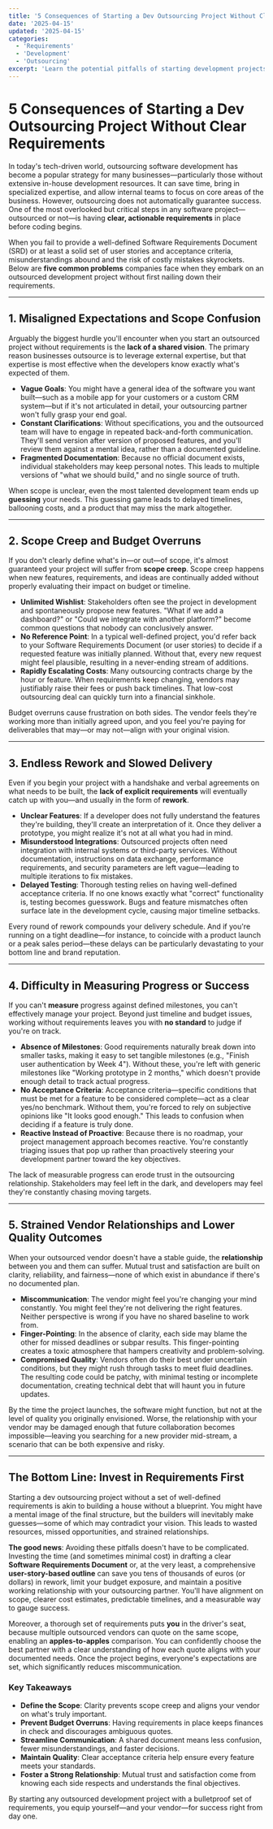 ```yaml
---
title: '5 Consequences of Starting a Dev Outsourcing Project Without Clear Requirements'
date: '2025-04-15'
updated: '2025-04-15'
categories:
  - 'Requirements'
  - 'Development'
  - 'Outsourcing'
excerpt: 'Learn the potential pitfalls of starting development projects without proper requirements documentation.'
---
```


# 5 Consequences of Starting a Dev Outsourcing Project Without Clear Requirements

In today's tech-driven world, outsourcing software development has become a popular strategy for many businesses—particularly those without extensive in-house development resources. It can save time, bring in specialized expertise, and allow internal teams to focus on core areas of the business. However, outsourcing does not automatically guarantee success. One of the most overlooked but critical steps in any software project—outsourced or not—is having **clear, actionable requirements** in place before coding begins.

When you fail to provide a well-defined Software Requirements Document (SRD) or at least a solid set of user stories and acceptance criteria, misunderstandings abound and the risk of costly mistakes skyrockets. Below are **five common problems** companies face when they embark on an outsourced development project without first nailing down their requirements.

---

## 1. Misaligned Expectations and Scope Confusion

Arguably the biggest hurdle you'll encounter when you start an outsourced project without requirements is the **lack of a shared vision**. The primary reason businesses outsource is to leverage external expertise, but that expertise is most effective when the developers know exactly what's expected of them.

- **Vague Goals**: You might have a general idea of the software you want built—such as a mobile app for your customers or a custom CRM system—but if it's not articulated in detail, your outsourcing partner won't fully grasp your end goal.
- **Constant Clarifications**: Without specifications, you and the outsourced team will have to engage in repeated back-and-forth communication. They'll send version after version of proposed features, and you'll review them against a mental idea, rather than a documented guideline.
- **Fragmented Documentation**: Because no official document exists, individual stakeholders may keep personal notes. This leads to multiple versions of "what we should build," and no single source of truth.

When scope is unclear, even the most talented development team ends up **guessing** your needs. This guessing game leads to delayed timelines, ballooning costs, and a product that may miss the mark altogether.

---

## 2. Scope Creep and Budget Overruns

If you don't clearly define what's in—or out—of scope, it's almost guaranteed your project will suffer from **scope creep**. Scope creep happens when new features, requirements, and ideas are continually added without properly evaluating their impact on budget or timeline.

- **Unlimited Wishlist**: Stakeholders often see the project in development and spontaneously propose new features. "What if we add a dashboard?" or "Could we integrate with another platform?" become common questions that nobody can conclusively answer.
- **No Reference Point**: In a typical well-defined project, you'd refer back to your Software Requirements Document (or user stories) to decide if a requested feature was initially planned. Without that, every new request might feel plausible, resulting in a never-ending stream of additions.
- **Rapidly Escalating Costs**: Many outsourcing contracts charge by the hour or feature. When requirements keep changing, vendors may justifiably raise their fees or push back timelines. That low-cost outsourcing deal can quickly turn into a financial sinkhole.

Budget overruns cause frustration on both sides. The vendor feels they're working more than initially agreed upon, and you feel you're paying for deliverables that may—or may not—align with your original vision.

---

## 3. Endless Rework and Slowed Delivery

Even if you begin your project with a handshake and verbal agreements on what needs to be built, the **lack of explicit requirements** will eventually catch up with you—and usually in the form of **rework**.

- **Unclear Features**: If a developer does not fully understand the features they're building, they'll create an interpretation of it. Once they deliver a prototype, you might realize it's not at all what you had in mind.
- **Misunderstood Integrations**: Outsourced projects often need integration with internal systems or third-party services. Without documentation, instructions on data exchange, performance requirements, and security parameters are left vague—leading to multiple iterations to fix mistakes.
- **Delayed Testing**: Thorough testing relies on having well-defined acceptance criteria. If no one knows exactly what "correct" functionality is, testing becomes guesswork. Bugs and feature mismatches often surface late in the development cycle, causing major timeline setbacks.

Every round of rework compounds your delivery schedule. And if you're running on a tight deadline—for instance, to coincide with a product launch or a peak sales period—these delays can be particularly devastating to your bottom line and brand reputation.

---

## 4. Difficulty in Measuring Progress or Success

If you can't **measure** progress against defined milestones, you can't effectively manage your project. Beyond just timeline and budget issues, working without requirements leaves you with **no standard** to judge if you're on track.

- **Absence of Milestones**: Good requirements naturally break down into smaller tasks, making it easy to set tangible milestones (e.g., "Finish user authentication by Week 4"). Without these, you're left with generic milestones like "Working prototype in 2 months," which doesn't provide enough detail to track actual progress.
- **No Acceptance Criteria**: Acceptance criteria—specific conditions that must be met for a feature to be considered complete—act as a clear yes/no benchmark. Without them, you're forced to rely on subjective opinions like "It looks good enough." This leads to confusion when deciding if a feature is truly done.
- **Reactive Instead of Proactive**: Because there is no roadmap, your project management approach becomes reactive. You're constantly triaging issues that pop up rather than proactively steering your development partner toward the key objectives.

The lack of measurable progress can erode trust in the outsourcing relationship. Stakeholders may feel left in the dark, and developers may feel they're constantly chasing moving targets.

---

## 5. Strained Vendor Relationships and Lower Quality Outcomes

When your outsourced vendor doesn't have a stable guide, the **relationship** between you and them can suffer. Mutual trust and satisfaction are built on clarity, reliability, and fairness—none of which exist in abundance if there's no documented plan.

- **Miscommunication**: The vendor might feel you're changing your mind constantly. You might feel they're not delivering the right features. Neither perspective is wrong if you have no shared baseline to work from.
- **Finger-Pointing**: In the absence of clarity, each side may blame the other for missed deadlines or subpar results. This finger-pointing creates a toxic atmosphere that hampers creativity and problem-solving.
- **Compromised Quality**: Vendors often do their best under uncertain conditions, but they might rush through tasks to meet fluid deadlines. The resulting code could be patchy, with minimal testing or incomplete documentation, creating technical debt that will haunt you in future updates.

By the time the project launches, the software might function, but not at the level of quality you originally envisioned. Worse, the relationship with your vendor may be damaged enough that future collaboration becomes impossible—leaving you searching for a new provider mid-stream, a scenario that can be both expensive and risky.

---

## The Bottom Line: Invest in Requirements First

Starting a dev outsourcing project without a set of well-defined requirements is akin to building a house without a blueprint. You might have a mental image of the final structure, but the builders will inevitably make guesses—some of which may contradict your vision. This leads to wasted resources, missed opportunities, and strained relationships.

**The good news**: Avoiding these pitfalls doesn't have to be complicated. Investing the time (and sometimes minimal cost) in drafting a clear **Software Requirements Document** or, at the very least, a comprehensive **user-story-based outline** can save you tens of thousands of euros (or dollars) in rework, limit your budget exposure, and maintain a positive working relationship with your outsourcing partner. You'll have alignment on scope, clearer cost estimates, predictable timelines, and a measurable way to gauge success.

Moreover, a thorough set of requirements puts **you** in the driver's seat, because multiple outsourced vendors can quote on the same scope, enabling an **apples-to-apples** comparison. You can confidently choose the best partner with a clear understanding of how each quote aligns with your documented needs. Once the project begins, everyone's expectations are set, which significantly reduces miscommunication.

### Key Takeaways

- **Define the Scope**: Clarity prevents scope creep and aligns your vendor on what's truly important.
- **Prevent Budget Overruns**: Having requirements in place keeps finances in check and discourages ambiguous quotes.
- **Streamline Communication**: A shared document means less confusion, fewer misunderstandings, and faster decisions.
- **Maintain Quality**: Clear acceptance criteria help ensure every feature meets your standards.
- **Foster a Strong Relationship**: Mutual trust and satisfaction come from knowing each side respects and understands the final objectives.

By starting any outsourced development project with a bulletproof set of requirements, you equip yourself—and your vendor—for success right from day one.
